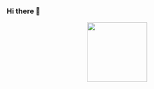 ### Hi there 👋

[<div align="center"> <img height="137px" src="https://github-readme-stats.vercel.app/api?username=z910130233&hide_title=true&hide_border=true&show_icons=trueline_height=21&text_color=000&icon_color=000&bg_color=0,ea6161,ffc64d,fffc4d,52fa5a&theme=graywhite" /> </div>](https://github-profile-trophy.vercel.app/?username=ryo-ma&title=Followers)
